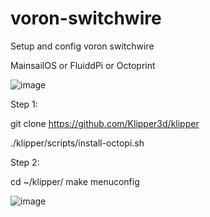 # voron-switchwire

Setup and config voron switchwire

MainsailOS or FluiddPi or Octoprint


![image](https://user-images.githubusercontent.com/38026441/134792005-bcf636cd-efd6-4438-a860-19235d42c0d4.png)


Step 1: 

git clone https://github.com/Klipper3d/klipper

./klipper/scripts/install-octopi.sh

Step 2:

cd ~/klipper/
make menuconfig


![image](https://user-images.githubusercontent.com/38026441/134791939-5e5be692-403c-4123-9cba-58fd82cee722.png)

